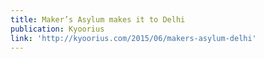 ```yaml
---
title: Maker’s Asylum makes it to Delhi
publication: Kyoorius
link: 'http://kyoorius.com/2015/06/makers-asylum-delhi'
---
```


